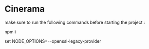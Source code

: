 # Cinerama
make sure to run the following commands before starting the project :


npm i



set NODE_OPTIONS=--openssl-legacy-provider
